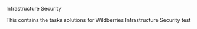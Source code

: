 Infrastructure Security

This contains the tasks solutions for Wildberries Infrastructure Security test
